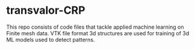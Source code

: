 # transvalor-CRP
This repo consists of code files that tackle applied machine learning on Finite mesh data. VTK file format 3d structures are used for training of 3d ML models used to detect patterns.
